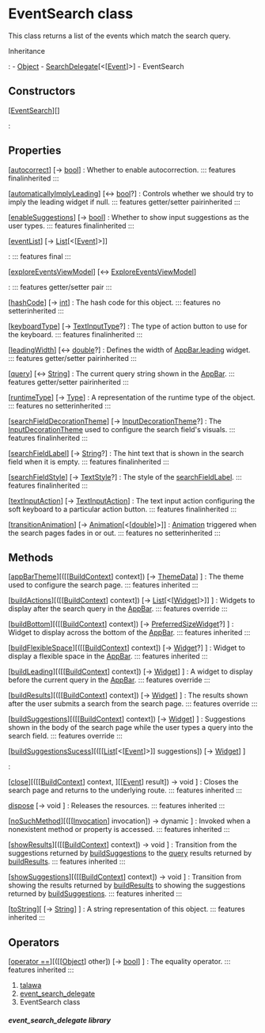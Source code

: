 
<div>

# EventSearch class

</div>


This class returns a list of the events which match the search query.




Inheritance

:   -   [Object](https://api.flutter.dev/flutter/dart-core/Object-class.html)
    -   [SearchDelegate](https://api.flutter.dev/flutter/material/SearchDelegate-class.html)[\<[[Event](../models_events_event_model/Event-class.md)]\>]
    -   EventSearch



## Constructors

[[EventSearch](../widgets_event_search_delegate/EventSearch/EventSearch.md)][]

:   



## Properties

[[autocorrect](https://api.flutter.dev/flutter/material/SearchDelegate/autocorrect.html)] [→ [bool](https://api.flutter.dev/flutter/dart-core/bool-class.html)]
:   Whether to enable autocorrection.
    ::: features
    finalinherited
    :::

[[automaticallyImplyLeading](https://api.flutter.dev/flutter/material/SearchDelegate/automaticallyImplyLeading.html)] [↔ [bool](https://api.flutter.dev/flutter/dart-core/bool-class.html)?]
:   Controls whether we should try to imply the leading widget if null.
    ::: features
    getter/setter pairinherited
    :::

[[enableSuggestions](https://api.flutter.dev/flutter/material/SearchDelegate/enableSuggestions.html)] [→ [bool](https://api.flutter.dev/flutter/dart-core/bool-class.html)]
:   Whether to show input suggestions as the user types.
    ::: features
    finalinherited
    :::

[[eventList](../widgets_event_search_delegate/EventSearch/eventList.md)] [→ [List](https://api.flutter.dev/flutter/dart-core/List-class.html)[\<[[Event](../models_events_event_model/Event-class.md)]\>]]

:   ::: features
    final
    :::

[[exploreEventsViewModel](../widgets_event_search_delegate/EventSearch/exploreEventsViewModel.md)] [↔ [ExploreEventsViewModel](../view_model_after_auth_view_models_event_view_models_explore_events_view_model/ExploreEventsViewModel-class.md)]

:   ::: features
    getter/setter pair
    :::

[[hashCode](https://api.flutter.dev/flutter/dart-core/Object/hashCode.html)] [→ [int](https://api.flutter.dev/flutter/dart-core/int-class.html)]
:   The hash code for this object.
    ::: features
    no setterinherited
    :::

[[keyboardType](https://api.flutter.dev/flutter/material/SearchDelegate/keyboardType.html)] [→ [TextInputType](https://api.flutter.dev/flutter/services/TextInputType-class.html)?]
:   The type of action button to use for the keyboard.
    ::: features
    finalinherited
    :::

[[leadingWidth](https://api.flutter.dev/flutter/material/SearchDelegate/leadingWidth.html)] [↔ [double](https://api.flutter.dev/flutter/dart-core/double-class.html)?]
:   Defines the width of
    [AppBar.leading](https://api.flutter.dev/flutter/material/AppBar/leading.html)
    widget.
    ::: features
    getter/setter pairinherited
    :::

[[query](https://api.flutter.dev/flutter/material/SearchDelegate/query.html)] [↔ [String](https://api.flutter.dev/flutter/dart-core/String-class.html)]
:   The current query string shown in the
    [AppBar](https://api.flutter.dev/flutter/material/AppBar-class.html).
    ::: features
    getter/setter pairinherited
    :::

[[runtimeType](https://api.flutter.dev/flutter/dart-core/Object/runtimeType.html)] [→ [Type](https://api.flutter.dev/flutter/dart-core/Type-class.html)]
:   A representation of the runtime type of the object.
    ::: features
    no setterinherited
    :::

[[searchFieldDecorationTheme](https://api.flutter.dev/flutter/material/SearchDelegate/searchFieldDecorationTheme.html)] [→ [InputDecorationTheme](https://api.flutter.dev/flutter/material/InputDecorationTheme-class.html)?]
:   The
    [InputDecorationTheme](https://api.flutter.dev/flutter/material/InputDecorationTheme-class.html)
    used to configure the search field\'s visuals.
    ::: features
    finalinherited
    :::

[[searchFieldLabel](https://api.flutter.dev/flutter/material/SearchDelegate/searchFieldLabel.html)] [→ [String](https://api.flutter.dev/flutter/dart-core/String-class.html)?]
:   The hint text that is shown in the search field when it is empty.
    ::: features
    finalinherited
    :::

[[searchFieldStyle](https://api.flutter.dev/flutter/material/SearchDelegate/searchFieldStyle.html)] [→ [TextStyle](https://api.flutter.dev/flutter/painting/TextStyle-class.html)?]
:   The style of the
    [searchFieldLabel](https://api.flutter.dev/flutter/material/SearchDelegate/searchFieldLabel.html).
    ::: features
    finalinherited
    :::

[[textInputAction](https://api.flutter.dev/flutter/material/SearchDelegate/textInputAction.html)] [→ [TextInputAction](https://api.flutter.dev/flutter/services/TextInputAction.html)]
:   The text input action configuring the soft keyboard to a particular
    action button.
    ::: features
    finalinherited
    :::

[[transitionAnimation](https://api.flutter.dev/flutter/material/SearchDelegate/transitionAnimation.html)] [→ [Animation](https://api.flutter.dev/flutter/animation/Animation-class.html)[\<[[double](https://api.flutter.dev/flutter/dart-core/double-class.html)]\>]]
:   [Animation](https://api.flutter.dev/flutter/animation/Animation-class.html)
    triggered when the search pages fades in or out.
    ::: features
    no setterinherited
    :::



## Methods

[[appBarTheme](https://api.flutter.dev/flutter/material/SearchDelegate/appBarTheme.html)][([[[BuildContext](https://api.flutter.dev/flutter/widgets/BuildContext-class.md)] context]) [→ [ThemeData](https://api.flutter.dev/flutter/material/ThemeData-class.html)] ]
:   The theme used to configure the search page.
    ::: features
    inherited
    :::

[[buildActions](../widgets_event_search_delegate/EventSearch/buildActions.md)][([[[BuildContext](https://api.flutter.dev/flutter/widgets/BuildContext-class.md)] context]) [→ [List](https://api.flutter.dev/flutter/dart-core/List-class.html)[\<[[Widget](https://api.flutter.dev/flutter/widgets/Widget-class.html)]\>]] ]
:   Widgets to display after the search query in the
    [AppBar](https://api.flutter.dev/flutter/material/AppBar-class.html).
    ::: features
    override
    :::

[[buildBottom](https://api.flutter.dev/flutter/material/SearchDelegate/buildBottom.html)][([[[BuildContext](https://api.flutter.dev/flutter/widgets/BuildContext-class.md)] context]) [→ [PreferredSizeWidget](https://api.flutter.dev/flutter/widgets/PreferredSizeWidget-class.html)?] ]
:   Widget to display across the bottom of the
    [AppBar](https://api.flutter.dev/flutter/material/AppBar-class.html).
    ::: features
    inherited
    :::

[[buildFlexibleSpace](https://api.flutter.dev/flutter/material/SearchDelegate/buildFlexibleSpace.html)][([[[BuildContext](https://api.flutter.dev/flutter/widgets/BuildContext-class.md)] context]) [→ [Widget](https://api.flutter.dev/flutter/widgets/Widget-class.html)?] ]
:   Widget to display a flexible space in the
    [AppBar](https://api.flutter.dev/flutter/material/AppBar-class.html).
    ::: features
    inherited
    :::

[[buildLeading](../widgets_event_search_delegate/EventSearch/buildLeading.md)][([[[BuildContext](https://api.flutter.dev/flutter/widgets/BuildContext-class.md)] context]) [→ [Widget](https://api.flutter.dev/flutter/widgets/Widget-class.html)] ]
:   A widget to display before the current query in the
    [AppBar](https://api.flutter.dev/flutter/material/AppBar-class.html).
    ::: features
    override
    :::

[[buildResults](../widgets_event_search_delegate/EventSearch/buildResults.md)][([[[BuildContext](https://api.flutter.dev/flutter/widgets/BuildContext-class.md)] context]) [→ [Widget](https://api.flutter.dev/flutter/widgets/Widget-class.html)] ]
:   The results shown after the user submits a search from the search
    page.
    ::: features
    override
    :::

[[buildSuggestions](../widgets_event_search_delegate/EventSearch/buildSuggestions.md)][([[[BuildContext](https://api.flutter.dev/flutter/widgets/BuildContext-class.md)] context]) [→ [Widget](https://api.flutter.dev/flutter/widgets/Widget-class.html)] ]
:   Suggestions shown in the body of the search page while the user
    types a query into the search field.
    ::: features
    override
    :::

[[buildSuggestionsSucess](../widgets_event_search_delegate/EventSearch/buildSuggestionsSucess.md)][([[[List](https://api.flutter.dev/flutter/dart-core/List-class.md)[\<[[Event](../models_events_event_model/Event-class.md)]\>]] suggestions]) [→ [Widget](https://api.flutter.dev/flutter/widgets/Widget-class.html)] ]

:   

[[close](https://api.flutter.dev/flutter/material/SearchDelegate/close.html)][([[[BuildContext](https://api.flutter.dev/flutter/widgets/BuildContext-class.md)] context, ][[[Event](../models_events_event_model/Event-class.md)] result]) → void ]
:   Closes the search page and returns to the underlying route.
    ::: features
    inherited
    :::

[dispose](https://api.flutter.dev/flutter/material/SearchDelegate/dispose.html) [→ void ]
:   Releases the resources.
    ::: features
    inherited
    :::

[[noSuchMethod](https://api.flutter.dev/flutter/dart-core/Object/noSuchMethod.html)][([[[Invocation](https://api.flutter.dev/flutter/dart-core/Invocation-class.md)] invocation]) → dynamic ]
:   Invoked when a nonexistent method or property is accessed.
    ::: features
    inherited
    :::

[[showResults](https://api.flutter.dev/flutter/material/SearchDelegate/showResults.html)][([[[BuildContext](https://api.flutter.dev/flutter/widgets/BuildContext-class.md)] context]) → void ]
:   Transition from the suggestions returned by
    [buildSuggestions](https://api.flutter.dev/flutter/material/SearchDelegate/buildSuggestions.html)
    to the
    [query](https://api.flutter.dev/flutter/material/SearchDelegate/query.html)
    results returned by
    [buildResults](https://api.flutter.dev/flutter/material/SearchDelegate/buildResults.html).
    ::: features
    inherited
    :::

[[showSuggestions](https://api.flutter.dev/flutter/material/SearchDelegate/showSuggestions.html)][([[[BuildContext](https://api.flutter.dev/flutter/widgets/BuildContext-class.md)] context]) → void ]
:   Transition from showing the results returned by
    [buildResults](https://api.flutter.dev/flutter/material/SearchDelegate/buildResults.html)
    to showing the suggestions returned by
    [buildSuggestions](https://api.flutter.dev/flutter/material/SearchDelegate/buildSuggestions.html).
    ::: features
    inherited
    :::

[[toString](https://api.flutter.dev/flutter/dart-core/Object/toString.html)][ [→ [String](https://api.flutter.dev/flutter/dart-core/String-class.html)] ]
:   A string representation of this object.
    ::: features
    inherited
    :::



## Operators

[[operator ==](https://api.flutter.dev/flutter/dart-core/Object/operator_equals.html)][([[[Object](https://api.flutter.dev/flutter/dart-core/Object-class.md)] other]) [→ [bool](https://api.flutter.dev/flutter/dart-core/bool-class.html)] ]
:   The equality operator.
    ::: features
    inherited
    :::







1.  [talawa](../index.md)
2.  [event_search_delegate](../widgets_event_search_delegate/)
3.  EventSearch class

##### event_search_delegate library







